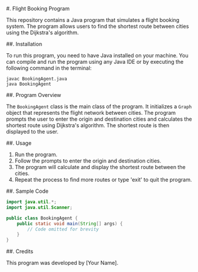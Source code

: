 #. Flight Booking Program

This repository contains a Java program that simulates a flight booking system. The program allows users to find the shortest route between cities using the Dijkstra's algorithm.

##. Installation

To run this program, you need to have Java installed on your machine. You can compile and run the program using any Java IDE or by executing the following command in the terminal:

```
javac BookingAgent.java
java BookingAgent
```

##. Program Overview

The `BookingAgent` class is the main class of the program. It initializes a `Graph` object that represents the flight network between cities. The program prompts the user to enter the origin and destination cities and calculates the shortest route using Dijkstra's algorithm. The shortest route is then displayed to the user.

##. Usage

1. Run the program.
2. Follow the prompts to enter the origin and destination cities.
3. The program will calculate and display the shortest route between the cities.
4. Repeat the process to find more routes or type 'exit' to quit the program.

##. Sample Code

```java
import java.util.*;
import java.util.Scanner;

public class BookingAgent {
    public static void main(String[] args) {
        // Code omitted for brevity
    }
}
```

##. Credits

This program was developed by [Your Name].
